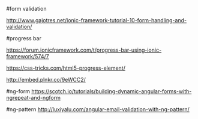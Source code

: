 #form validation

http://www.gajotres.net/ionic-framework-tutorial-10-form-handling-and-validation/



#progress bar

https://forum.ionicframework.com/t/progress-bar-using-ionic-framework/574/7

https://css-tricks.com/html5-progress-element/

http://embed.plnkr.co/9eWCC2/

#ng-form
https://scotch.io/tutorials/building-dynamic-angular-forms-with-ngrepeat-and-ngform


#ng-pattern
http://luxiyalu.com/angular-email-validation-with-ng-pattern/
